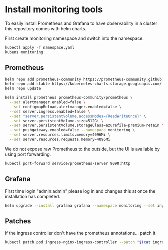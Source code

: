 # Install monitoring tools
To easily install Prometheus and Grafana to have observability in a cluster this repository comes with helm charts.  

First create monitoring namespace and switch into the namespace.
```sh
kubectl apply -f namespace.yaml
kubens monitoring
```

## Prometheus
```sh
helm repo add prometheus-community https://prometheus-community.github.io/helm-charts
helm repo add stable https://kubernetes-charts.storage.googleapis.com/
helm repo update
```

```sh
helm install prometheus prometheus-community/prometheus \
  --set alertmanager.enabled=false \
  --set configmapReload.alertmanager.enabled=false \
  --set server.ingress.enabled=false \
  --set "server.persistentVolume.accessModes={ReadWriteOnce}" \
  --set server.persistentVolume.size=512Gi \
  --set server.persistentVolume.storageClass=azurefile-premium-retain \
  --set pushgateway.enabled=false --namespace monitoring \
  --set server.resources.limits.memory=4096Mi \
  --set server.resources.requests.memory=4096Mi
```

We do not expose raw Prometheus to the outside, but the UI is available by using port forwarding.
```sh
kubectl port-forward service/prometheus-server 9090:http
```

## Grafana
First time login "admin:admin" please log in and changes this at once the installation has completed.

```sh
helm upgrade --install grafana grafana --namespace monitoring --set ingress.domain=<DOMAIN>
```

## Patches
If the ingress controller don't have the prometheus annotations... patch it.
```sh
kubectl patch pod ingress-nginx-ingress-controller --patch "$(cat ingress-patch.yaml)"
```

